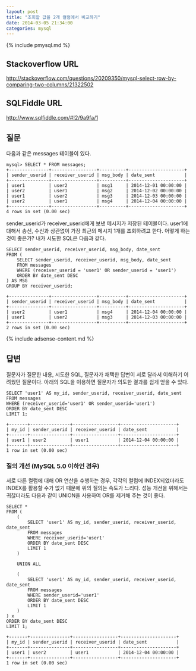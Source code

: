 ```yaml
---
layout: post
title: "조회할 값을 2개 컬럼에서 비교하기"
date: 2014-03-05 21:34:00
categories: mysql
---
```


{% include pmysql.md %}

## Stackoverflow URL

http://stackoverflow.com/questions/20209350/mysql-select-row-by-comparing-two-columns/21322502

## SQLFiddle URL

http://www.sqlfiddle.com/#!2/9a9fa/1

## 질문

다음과 같은 messages 테이블이 있다.

    mysql> SELECT * FROM messages;
    +---------------+-----------------+----------+---------------------+
    | sender_userid | receiver_userid | msg_body | date_sent           |
    +---------------+-----------------+----------+---------------------+
    | user1         | user2           | msg1     | 2014-12-01 00:00:00 |
    | user2         | user1           | msg2     | 2014-12-02 00:00:00 |
    | user1         | user2           | msg3     | 2014-12-03 00:00:00 |
    | user2         | user1           | msg4     | 2014-12-04 00:00:00 |
    +---------------+-----------------+----------+---------------------+
    4 rows in set (0.00 sec)

sender_userid가 receiver_userid에게 보낸 메시지가 저장된 테이블이다. user1에 대해서 송신, 수신과 상관없이 가장 최근의 메시지 1개를 조회하려고 한다. 어떻게 하는 것이 좋은가? 내가 시도한 SQL은 다음과 같다.

    SELECT sender_userid, receiver_userid, msg_body, date_sent
    FROM (
        SELECT sender_userid, receiver_userid, msg_body, date_sent
        FROM messages
        WHERE (receiver_userid = 'user1' OR sender_userid = 'user1')
        ORDER BY date_sent DESC
    ) AS MSG
    GROUP BY receiver_userid;
     
    +---------------+-----------------+----------+---------------------+
    | sender_userid | receiver_userid | msg_body | date_sent           |
    +---------------+-----------------+----------+---------------------+
    | user2         | user1           | msg4     | 2014-12-04 00:00:00 |
    | user1         | user2           | msg3     | 2014-12-03 00:00:00 |
    +---------------+-----------------+----------+---------------------+
    2 rows in set (0.00 sec)

{% include adsense-content.md %}

## 답변

질문자가 질문한 내용, 시도한 SQL, 질문자가 채택한 답변이 서로 달라서 이해하기 어려웠던 질문이다. 아래의 SQL을 이용하면 질문자가 의도한 결과를 쉽게 얻을 수 있다.

    SELECT 'user1' AS my_id, sender_userid, receiver_userid, date_sent
    FROM messages
    WHERE (receiver_userid='user1' OR sender_userid='user1')
    ORDER BY date_sent DESC
    LIMIT 1;
     
    +-------+---------------+-----------------+---------------------+
    | my_id | sender_userid | receiver_userid | date_sent           |
    +-------+---------------+-----------------+---------------------+
    | user1 | user2         | user1           | 2014-12-04 00:00:00 |
    +-------+---------------+-----------------+---------------------+
    1 row in set (0.00 sec)

### 질의 개선 (MySQL 5.0 이하인 경우)

서로 다른 컬럼에 대해 OR 연산을 수행하는 경우, 각각의 컬럼에 INDEX되었더라도 INDEX를 활용할 수가 없기 때문에 위의 질의는 속도가 느리다. 성능 개선을 위해서는 귀찮더라도 다음과 같이 UNION을 사용하여 OR를 제거해 주는 것이 좋다.

    SELECT *
    FROM (
        (
            SELECT 'user1' AS my_id, sender_userid, receiver_userid, date_sent
            FROM messages
            WHERE receiver_userid='user1'
            ORDER BY date_sent DESC
            LIMIT 1
        )
     
        UNION ALL
     
        (
            SELECT 'user1' AS my_id, sender_userid, receiver_userid, date_sent
            FROM messages
            WHERE sender_userid='user1'
            ORDER BY date_sent DESC
            LIMIT 1
        )
    ) x
    ORDER BY date_sent DESC
    LIMIT 1;
     
    +-------+---------------+-----------------+---------------------+
    | my_id | sender_userid | receiver_userid | date_sent           |
    +-------+---------------+-----------------+---------------------+
    | user1 | user2         | user1           | 2014-12-04 00:00:00 |
    +-------+---------------+-----------------+---------------------+
    1 row in set (0.00 sec)

